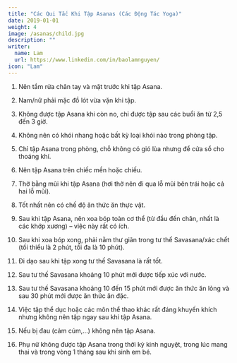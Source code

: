 ```yaml
---
title: "Các Qui Tắc Khi Tập Asanas (Các Động Tác Yoga)"
date: 2019-01-01
weight: 4
image: /asanas/child.jpg
description: ""
writer:
  name: Lam
  url: https://www.linkedin.com/in/baolamnguyen/
icon: "Lam"
---
```



1. Nên tắm rửa chân tay và mặt trước khi tập Asana.

2. Nam/nữ phải mặc đồ lót vừa vặn khi tập.

3. Không được tập Asana khi còn no, chỉ được tập sau các buổi ăn từ 2,5 đến 3 giờ.

4. Không nên có khói nhang hoặc bất kỳ loại khói nào trong phòng tập.

5. Chỉ tập Asana trong phòng, chỗ không có gió lùa nhưng để cửa sổ cho thoáng khí.

6. Nên tập Asana trên chiếc mền hoặc chiếu.

7. Thở bằng mũi khi tập Asana (hơi thở nên đi qua lỗ mũi bên trái hoặc cả hai lỗ mũi).

8. Tốt nhất nên có chế độ ăn thức ăn thực vật.

9. Sau khi tập Asana, nên xoa bóp toàn cơ thể (từ đầu đến chân, nhất là các khớp xương) – việc này rất có ích.

10. Sau khi xoa bóp xong, phải nằm thư giãn trong tư thế Savasana/xác chết (tối thiểu là 2 phút, tối đa là 10 phút).

11. Đi dạo sau khi tập xong tư thế Savasana là rất tốt.

12. Sau tư thế Savasana khoảng 10 phút mới được tiếp xúc với nước.

13. Sau tư thế Savasana khoảng 10 đến 15 phút mới được ăn thức ăn lỏng và sau 30 phút mới được ăn thức ăn đặc.

14. Việc tập thể dục hoặc các môn thể thao khác rất đáng khuyến khích nhưng không nên tập ngay sau khi tập Asana.

15. Nếu bị đau (cảm cúm,…) không nên tập Asana.

16. Phụ nữ không được tập Asana trong thời kỳ kinh nguyệt, trong lúc mang thai và trong vòng 1 tháng sau khi sinh em bé.
